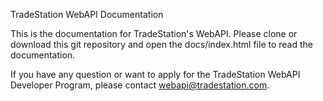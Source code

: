 TradeStation WebAPI Documentation

This is the documentation for TradeStation's WebAPI. Please clone or download this git repository and open the docs/index.html file to read the documentation.

If you have any question or want to apply for the TradeStation WebAPI Developer Program, please contact webapi@tradestation.com.